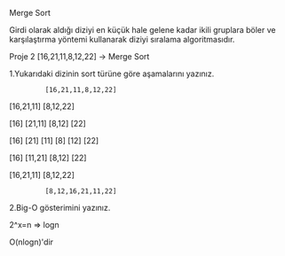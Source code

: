 Merge Sort

Girdi olarak aldığı diziyi en küçük hale gelene kadar ikili gruplara böler ve karşılaştırma yöntemi kullanarak diziyi sıralama algoritmasıdır.

Proje 2
[16,21,11,8,12,22] -> Merge Sort

1.Yukarıdaki dizinin sort türüne göre aşamalarını yazınız.

             [16,21,11,8,12,22] 

  [16,21,11]                    [8,12,22] 

 [16]  [21,11]                 [8,12]   [22] 

 [16]   [21] [11]              [8] [12]   [22] 

 [16]   [11,21]					[8,12]  [22]

   [16,21,11]                    [8,12,22] 

             [8,12,16,21,11,22]


2.Big-O gösterimini yazınız.

2^x=n => logn

O(nlogn)'dir